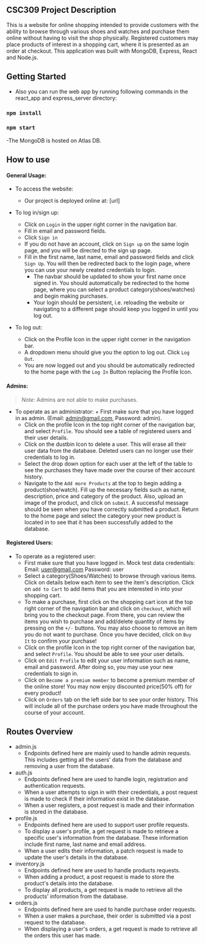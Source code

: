 ## CSC309 Project Description
This is a website for online shopping intended to provide customers with the ability to browse through various shoes and watches and purchase them online without having to visit the shop physically. Registered customers may place products of interest in a shopping cart, where it is presented as an order at checkout. This application was built with MongoDB, Express, React and Node.js. 

## Getting Started

* Also you can run the web app by running following commands in the react_app and express_server directory:
### `npm install`
### `npm start`
  -The MongoDB is hosted on Atlas DB. 

## How to use
#### General Usage:
+ To access the website:
    + Our project is deployed online at: [url]

+ To log in/sign up:
	+ Click on ``Login`` in the upper right corner in the navigation bar.
	+ Fill in email and password fields.
	+ Click ``Sign in``
  + If you do not have an account, click on ``Sign up`` on the same login page, and you will be directed to the sign up page. 
  + Fill in the first name, last name, email and password fields and click ``Sign Up``. You will then be redirected back to the login page, where you can use your newly created credentials to login.
	+ The navbar should be updated to show your first name once signed in. You should automatically be redirected to the home page, where you can select a product category(shoes/watches) and begin making purchases.
	+ Your login should be persistent, i.e. reloading the website or navigating to a different page should keep you logged in until you log out.
	
+ To log out:
	+ Click on the Profile Icon in the upper right corner in the navigation bar.
	+ A dropdown menu should give you the option to log out. Click ``Log Out``.
	+ You are now logged out and you should be automatically redirected to the home page with the ``Log In`` Button replacing the Profile Icon. 
 

#### Admins:
> _Note:_ Admins are not able to make purchases.
+ To operate as an administrator:
	  + First make sure that you have logged in as admin. (Email: admin@gmail.com, Password: admin). 
    + Click on the profile Icon in the top right corner of the navigation bar, and select ``Profile``. You should see a table of registered users and their user details.
    + Click on the dustbin Icon to delete a user. This will erase all their user data from the database. Deleted users can no longer use their credentials to log in.
    + Select the drop down option for each user at the left of the table to see the purchases they have made over the course of their account history.
    + Navigate to the ``Add more Products`` at the top to begin adding a product(shoe/watch). Fill up the necessary fields such as name, description, price and category of the product. Also, upload an image of the product, and click on ``submit``. A successful message should be seen when you have correctly submitted a product. Return to the home page and select the category your new product is located in to see that it has been successfully added to the database. 
  
  
#### Registered Users:
+ To operate as a registered user:
    + First make sure that you have logged in. Mock test data credentials: Email: user@gmail.com  Password: user
    + Select a category(Shoes/Watches) to browse through various items. Click on details below each item to see the item's description. Click on ``add to Cart`` to add items that you are interested in into your shopping cart. 
    + To make a purchase, first click on the shopping cart icon at the top right corner of the navigation bar and click on ``checkout``, which will bring you to the checkout page. From there, you can review the items you wish to purchase and add/delete quantity of items by pressing on the ``+/-`` buttons. You may also choose to remove an item you do not want to purchase. Once you have decided, click on ``Buy It`` to confirm your purchase! 
    + Click on the profile Icon in the top right corner of the navigation bar, and select ``Profile``. You should be able to see your user details. 
    + Click on ``Edit Profile`` to edit your user information such as name, email and password. After doing so, you may use your new credentials to sign in.
    + Click on ``Become a premium member`` to become a premium member of the online store! You may now enjoy discounted price(50% off) for every product!
    + Click on ``Orders`` tab on the left side bar to see your order history. This will include all of the purchase orders you have made throughout the course of your account. 

 
 ## Routes Overview
 + admin.js
 	+ Endpoints defined here are mainly used to handle admin requests. This includes getting all the users' data from the database and removing a user from the database.
 + auth.js
 	+ Endpoints defined here are used to handle login, registration and authentication requests. 
	+ When a user attempts to sign in with their credentials, a post request is made to check if their information exist in the database. 
	+ When a user registers, a post request is made and their information is stored in the database.
 + profile.js
 	+ Endpoints defined here are used to support user profile requests. 
	+ To display a user's profile, a get request is made to retrieve a specific user's information from the database. These information include first name, last name and email address.
	+ When a user edits their information, a patch request is made to update the user's details in the database.
 + inventory.js
 	+ Endpoints defined here are used to handle products requests.
	+ When adding a product, a post request is made to store the product's details into the database.
	+ To display all products, a get request is made to retrieve all the products' information from the database.
 + orders.js
	+ Endpoints defined here are used to handle purchase order requests.
	+ When a user makes a purchase, their order is submitted via a post request to the database.
	+ When displaying a user's orders, a get request is made to retrieve all the orders this user has made.

 


